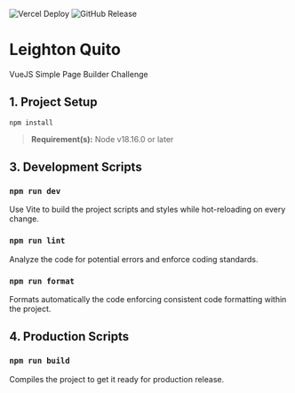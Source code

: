 ![Vercel Deploy](https://deploy-badge.vercel.app/vercel/vuejs-dd-builder)
![GitHub Release](https://img.shields.io/github/v/release/iamleigh/vuejs-dd-builder)

# Leighton Quito

VueJS Simple Page Builder Challenge

## 1. Project Setup

```
npm install
```

> **Requirement(s):** Node v18.16.0 or later

## 3. Development Scripts

### `npm run dev`

Use Vite to build the project scripts and styles while hot-reloading
on every change.

### `npm run lint`

Analyze the code for potential errors and enforce coding standards.

### `npm run format`

Formats automatically the code enforcing consistent code formatting
within the project.

## 4. Production Scripts

### `npm run build`

Compiles the project to get it ready for production release.
